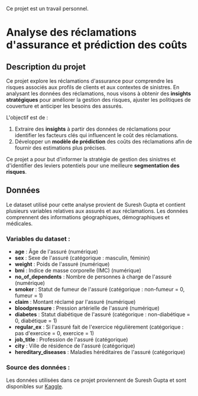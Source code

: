 Ce projet est un travail personnel.

# Analyse des réclamations d'assurance et prédiction des coûts

## Description du projet

Ce projet explore les réclamations d'assurance pour comprendre les risques associés aux profils de clients et aux contextes de sinistres. En analysant les données des réclamations, nous visons à obtenir des **insights stratégiques** pour améliorer la gestion des risques, ajuster les politiques de couverture et anticiper les besoins des assurés. 

L'objectif est de :
1. Extraire des **insights** à partir des données de réclamations pour identifier les facteurs clés qui influencent le coût des réclamations.
2. Développer un **modèle de prédiction** des coûts des réclamations afin de fournir des estimations plus précises.

Ce projet a pour but d'informer la stratégie de gestion des sinistres et d'identifier des leviers potentiels pour une meilleure **segmentation des risques**.

## Données

Le dataset utilisé pour cette analyse provient de Suresh Gupta et contient plusieurs variables relatives aux assurés et aux réclamations. Les données comprennent des informations géographiques, démographiques et médicales.

### Variables du dataset :

- **age** : Âge de l'assuré (numérique)
- **sex** : Sexe de l'assuré (catégorique : masculin, féminin)
- **weight** : Poids de l'assuré (numérique)
- **bmi** : Indice de masse corporelle (IMC) (numérique)
- **no_of_dependents** : Nombre de personnes à charge de l'assuré (numérique)
- **smoker** : Statut de fumeur de l'assuré (catégorique : non-fumeur = 0, fumeur = 1)
- **claim** : Montant réclamé par l'assuré (numérique)
- **bloodpressure** : Pression artérielle de l'assuré (numérique)
- **diabetes** : Statut diabétique de l'assuré (catégorique : non-diabétique = 0, diabétique = 1)
- **regular_ex** : Si l'assuré fait de l'exercice régulièrement (catégorique : pas d'exercice = 0, exercice = 1)
- **job_title** : Profession de l'assuré (catégorique)
- **city** : Ville de résidence de l'assuré (catégorique)
- **hereditary_diseases** : Maladies héréditaires de l'assuré (catégorique)

### Source des données :
Les données utilisées dans ce projet proviennent de Suresh Gupta et sont disponibles sur [Kaggle](https://www.kaggle.com/datasets/sureshgupta/health-insurance-data-set/data).
